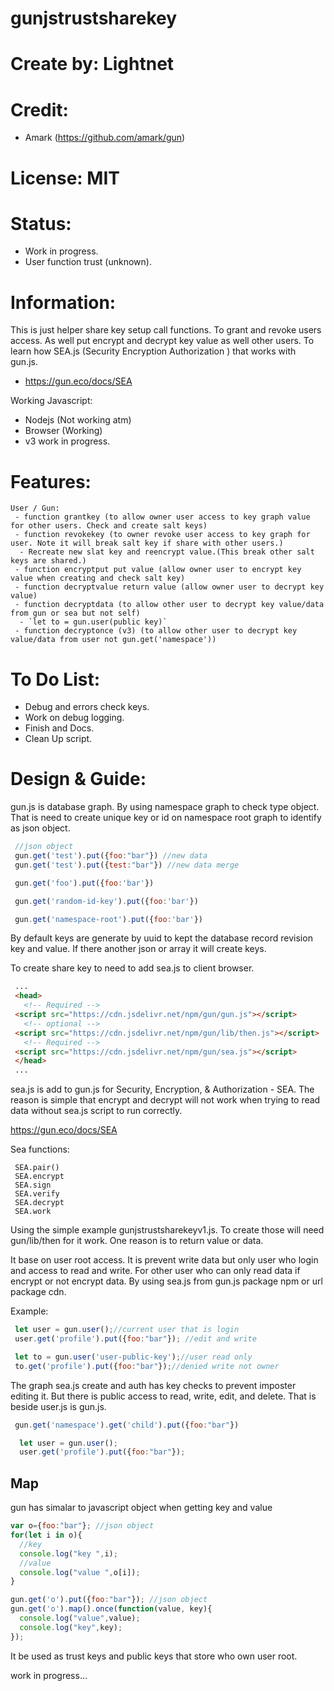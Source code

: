 # gunjstrustsharekey

# Create by: Lightnet

# Credit:
 * Amark (https://github.com/amark/gun)

# License: MIT

# Status:
 * Work in progress. 
 * User function trust (unknown).

# Information:
 This is just helper share key setup call functions. To grant and revoke users access.
 As well put encrypt and decrypt key value as well other users. To learn how SEA.js 
 (Security Encryption Authorization ) that works with gun.js.

 * https://gun.eco/docs/SEA
 
Working Javascript: 
 * Nodejs (Not working atm)
 * Browser (Working)
 * v3 work in progress.

# Features: 
```
User / Gun:
 - function grantkey (to allow owner user access to key graph value for other users. Check and create salt keys)
 - function revokekey (to owner revoke user access to key graph for user. Note it will break salt key if share with other users.)
  - Recreate new slat key and reencrypt value.(This break other salt keys are shared.)
 - function encryptput put value (allow owner user to encrypt key value when creating and check salt key)
 - function decryptvalue return value (allow owner user to decrypt key value)
 - function decryptdata (to allow other user to decrypt key value/data from gun or sea but not self)
  - `let to = gun.user(public key)`
 - function decryptonce (v3) (to allow other user to decrypt key value/data from user not gun.get('namespace'))
```

# To Do List:
 * Debug and errors check keys.
 * Work on debug logging.
 * Finish and Docs.
 * Clean Up script.

# Design & Guide:
 gun.js is database graph. By using namespace graph to check type object. That is need to create unique key or id on namespace root graph to identify as json object.

 ```javascript
  //json object
  gun.get('test').put({foo:"bar"}) //new data
  gun.get('test').put({test:"bar"}) //new data merge 

  gun.get('foo').put({foo:'bar'})

  gun.get('random-id-key').put({foo:'bar'})

  gun.get('namespace-root').put({foo:'bar'})

 ```
 By default keys are generate by uuid to kept the database record revision key and value. If there another json or array it will create keys.
 
 To create share key to need to add sea.js to client browser.

 ```html
  ...
  <head>
    <!-- Required -->
  <script src="https://cdn.jsdelivr.net/npm/gun/gun.js"></script>
    <!-- optional -->
  <script src="https://cdn.jsdelivr.net/npm/gun/lib/then.js"></script>
    <!-- Required -->
  <script src="https://cdn.jsdelivr.net/npm/gun/sea.js"></script>
  </head>
  ...
 ```
  sea.js is add to gun.js for Security, Encryption, & Authorization - SEA. The reason is simple that encrypt and decrypt will not work when trying to read data without sea.js script to run correctly.

 https://gun.eco/docs/SEA

 Sea functions:
 ```
  SEA.pair()
  SEA.encrypt
  SEA.sign
  SEA.verify
  SEA.decrypt
  SEA.work
 ``` 

 Using the simple example gunjstrustsharekeyv1.js. To create those will need gun/lib/then for it work. One reason is to return value or data.

 It base on user root access. It is prevent write data but only user who login and access to read and write. For other user who can only read data if encrypt or not encrypt data. By using sea.js from gun.js package npm or url package cdn.

 Example:

 ```javascript
  let user = gun.user();//current user that is login
  user.get('profile').put({foo:"bar"}); //edit and write
 ```

 ```javascript
  let to = gun.user('user-public-key');//user read only
  to.get('profile').put({foo:"bar"});//denied write not owner
 ```
 The graph sea.js create and auth has key checks to prevent imposter editing it. But there is public access to read, write, edit, and delete. That is beside user.js is gun.js.

```javascript
 gun.get('namespace').get('child').put({foo:"bar"})
```

```javascript
  let user = gun.user();
  user.get('profile').put({foo:"bar"});
 ```

## Map
 gun has simalar to javascript object when getting key and value

```javascript
var o={foo:"bar"}; //json object
for(let i in o){
  //key
  console.log("key ",i);
  //value
  console.log("value ",o[i]);
}
```

```javascript
gun.get('o').put({foo:"bar"}); //json object
gun.get('o').map().once(function(value, key){
  console.log("value",value);
  console.log("key",key);
});
```

It be used as trust keys and public keys that store who own user root.

work in progress...